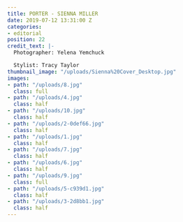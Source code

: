 ```yaml
---
title: PORTER - SIENNA MILLER
date: 2019-07-12 13:31:00 Z
categories:
- editorial
position: 22
credit_text: |-
  Photographer: Yelena Yemchuck

  Stylist: Tracy Taylor
thumbnail_image: "/uploads/Sienna%20Cover_Desktop.jpg"
images:
- path: "/uploads/8.jpg"
  class: full
- path: "/uploads/4.jpg"
  class: half
- path: "/uploads/10.jpg"
  class: half
- path: "/uploads/2-0def66.jpg"
  class: half
- path: "/uploads/1.jpg"
  class: half
- path: "/uploads/7.jpg"
  class: half
- path: "/uploads/6.jpg"
  class: half
- path: "/uploads/9.jpg"
  class: full
- path: "/uploads/5-c939d1.jpg"
  class: half
- path: "/uploads/3-2d8bb1.jpg"
  class: half
---
```



